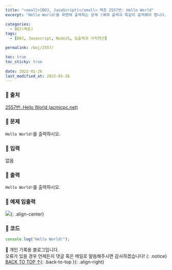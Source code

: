 ```yaml
---
title: "<small>[BOJ, JavaScript]</small> 백준 2557번: Hello World"
excerpt: "Hello World!를 화면에 출력하는 문제 (예제 출력과 똑같이 출력해야 합니다.)"

categories:
  - BOJ(백준)
tags:
  - [BOJ, Javascript, NodeJS, 입출력과 사칙연산]

permalink: /boj/2557/

toc: true
toc_sticky: true
 
date: 2022-01-26
last_modified_at: 2022-01-26
---
```


### 📌 출처

  [2557번: Hello World (acmicpc.net)](https://www.acmicpc.net/problem/2557)

### 📌 문제

  ```Hello World!```를 출력하시오.

### 📌 입력

  없음

### 📌 출력

  ```Hello World!```를 출력하시오.

### 📌 예제 입출력

  <img src="/assets/images/posts_img/boj/2557.png">{: .align-center}

### 📌 코드

  ```jsx
  console.log("Hello World!");
  ```

📓 개인 기록용 블로그입니다.  
오류가 있을 경우 언제든지 댓글 혹은 메일로 말씀해주시면 감사하겠습니다!
{: .notice}
[BACK TO TOP ↑](#){: .back-to-top }{: .align-right}